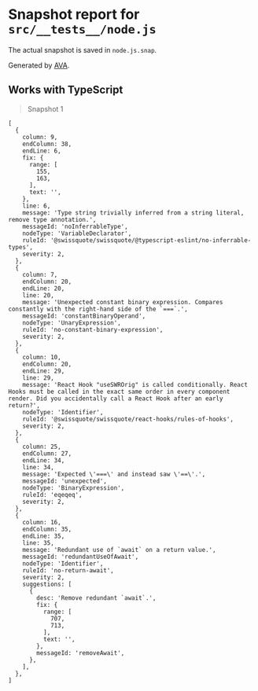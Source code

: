 # Snapshot report for `src/__tests__/node.js`

The actual snapshot is saved in `node.js.snap`.

Generated by [AVA](https://avajs.dev).

## Works with TypeScript

> Snapshot 1

    [
      {
        column: 9,
        endColumn: 38,
        endLine: 6,
        fix: {
          range: [
            155,
            163,
          ],
          text: '',
        },
        line: 6,
        message: 'Type string trivially inferred from a string literal, remove type annotation.',
        messageId: 'noInferrableType',
        nodeType: 'VariableDeclarator',
        ruleId: '@swissquote/swissquote/@typescript-eslint/no-inferrable-types',
        severity: 2,
      },
      {
        column: 7,
        endColumn: 20,
        endLine: 20,
        line: 20,
        message: 'Unexpected constant binary expression. Compares constantly with the right-hand side of the `===`.',
        messageId: 'constantBinaryOperand',
        nodeType: 'UnaryExpression',
        ruleId: 'no-constant-binary-expression',
        severity: 2,
      },
      {
        column: 10,
        endColumn: 20,
        endLine: 29,
        line: 29,
        message: 'React Hook "useSWROrig" is called conditionally. React Hooks must be called in the exact same order in every component render. Did you accidentally call a React Hook after an early return?',
        nodeType: 'Identifier',
        ruleId: '@swissquote/swissquote/react-hooks/rules-of-hooks',
        severity: 2,
      },
      {
        column: 25,
        endColumn: 27,
        endLine: 34,
        line: 34,
        message: 'Expected \'===\' and instead saw \'==\'.',
        messageId: 'unexpected',
        nodeType: 'BinaryExpression',
        ruleId: 'eqeqeq',
        severity: 2,
      },
      {
        column: 16,
        endColumn: 35,
        endLine: 35,
        line: 35,
        message: 'Redundant use of `await` on a return value.',
        messageId: 'redundantUseOfAwait',
        nodeType: 'Identifier',
        ruleId: 'no-return-await',
        severity: 2,
        suggestions: [
          {
            desc: 'Remove redundant `await`.',
            fix: {
              range: [
                707,
                713,
              ],
              text: '',
            },
            messageId: 'removeAwait',
          },
        ],
      },
    ]
